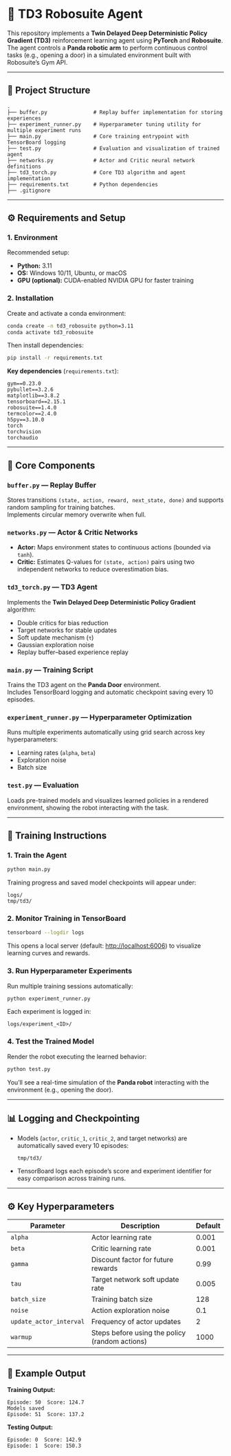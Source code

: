 # 🧠 TD3 Robosuite Agent

This repository implements a **Twin Delayed Deep Deterministic Policy Gradient (TD3)** reinforcement learning agent using **PyTorch** and **Robosuite**.  
The agent controls a **Panda robotic arm** to perform continuous control tasks (e.g., opening a door) in a simulated environment built with Robosuite’s Gym API.

---

## 📁 Project Structure

```
.
├── buffer.py               # Replay buffer implementation for storing experiences
├── experiment_runner.py    # Hyperparameter tuning utility for multiple experiment runs
├── main.py                 # Core training entrypoint with TensorBoard logging
├── test.py                 # Evaluation and visualization of trained agent
├── networks.py             # Actor and Critic neural network definitions
├── td3_torch.py            # Core TD3 algorithm and agent implementation
├── requirements.txt        # Python dependencies
├── .gitignore
```

---

## ⚙️ Requirements and Setup

### 1. Environment

Recommended setup:
- **Python:** 3.11  
- **OS:** Windows 10/11, Ubuntu, or macOS  
- **GPU (optional):** CUDA-enabled NVIDIA GPU for faster training  

### 2. Installation

Create and activate a conda environment:

```bash
conda create -n td3_robosuite python=3.11
conda activate td3_robosuite
```

Then install dependencies:

```bash
pip install -r requirements.txt
```

**Key dependencies** (`requirements.txt`):

```
gym==0.23.0
pybullet==3.2.6
matplotlib==3.8.2
tensorboard==2.15.1
robosuite==1.4.0
termcolor==2.4.0
h5py==3.10.0
torch
torchvision
torchaudio
```

---

## 🧩 Core Components

### `buffer.py` — Replay Buffer
Stores transitions `(state, action, reward, next_state, done)` and supports random sampling for training batches.  
Implements circular memory overwrite when full.

### `networks.py` — Actor & Critic Networks
- **Actor:** Maps environment states to continuous actions (bounded via `tanh`).
- **Critic:** Estimates Q-values for `(state, action)` pairs using two independent networks to reduce overestimation bias.

### `td3_torch.py` — TD3 Agent
Implements the **Twin Delayed Deep Deterministic Policy Gradient** algorithm:
- Double critics for bias reduction  
- Target networks for stable updates  
- Soft update mechanism (`τ`)  
- Gaussian exploration noise  
- Replay buffer–based experience replay  

### `main.py` — Training Script
Trains the TD3 agent on the **Panda Door** environment.  
Includes TensorBoard logging and automatic checkpoint saving every 10 episodes.

### `experiment_runner.py` — Hyperparameter Optimization
Runs multiple experiments automatically using grid search across key hyperparameters:
- Learning rates (`alpha`, `beta`)
- Exploration noise
- Batch size

### `test.py` — Evaluation
Loads pre-trained models and visualizes learned policies in a rendered environment, showing the robot interacting with the task.

---

## 🧠 Training Instructions

### 1. Train the Agent

```bash
python main.py
```

Training progress and saved model checkpoints will appear under:

```
logs/
tmp/td3/
```

### 2. Monitor Training in TensorBoard

```bash
tensorboard --logdir logs
```

This opens a local server (default: [http://localhost:6006](http://localhost:6006)) to visualize learning curves and rewards.

### 3. Run Hyperparameter Experiments

Run multiple training sessions automatically:

```bash
python experiment_runner.py
```

Each experiment is logged in:

```
logs/experiment_<ID>/
```

### 4. Test the Trained Model

Render the robot executing the learned behavior:

```bash
python test.py
```

You’ll see a real-time simulation of the **Panda robot** interacting with the environment (e.g., opening the door).

---

## 📊 Logging and Checkpointing

- Models (`actor`, `critic_1`, `critic_2`, and target networks) are automatically saved every 10 episodes:

  ```
  tmp/td3/
  ```

- TensorBoard logs each episode’s score and experiment identifier for easy comparison across training runs.

---

## ⚙️ Key Hyperparameters

| Parameter | Description | Default |
|------------|--------------|----------|
| `alpha` | Actor learning rate | 0.001 |
| `beta` | Critic learning rate | 0.001 |
| `gamma` | Discount factor for future rewards | 0.99 |
| `tau` | Target network soft update rate | 0.005 |
| `batch_size` | Training batch size | 128 |
| `noise` | Action exploration noise | 0.1 |
| `update_actor_interval` | Frequency of actor updates | 2 |
| `warmup` | Steps before using the policy (random actions) | 1000 |

---

## 🧪 Example Output

**Training Output:**

```
Episode: 50  Score: 124.7
Models saved
Episode: 51  Score: 137.2
```

**Testing Output:**

```
Episode: 0  Score: 142.9
Episode: 1  Score: 150.3
```